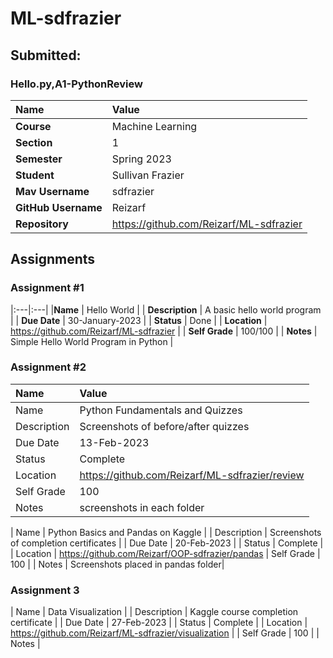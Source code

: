 # ML-sdfrazier

## Submitted:
### Hello.py,A1-PythonReview

| Name | Value |
|:---|:---|
| **Course** | Machine Learning |
| **Section** | 1 |
| **Semester** | Spring 2023 |
| **Student** | Sullivan Frazier |
| **Mav Username**            | sdfrazier |
| **GitHub Username**         | Reizarf |
| **Repository**          | https://github.com/Reizarf/ML-sdfrazier |

## Assignments

### Assignment #1
|:---|:---|
|**Name** | Hello World |
| **Description** | A basic hello world program |
| **Due Date** | 30-January-2023 |
| **Status** | Done |
| **Location** | https://github.com/Reizarf/ML-sdfrazier |
| **Self Grade** | 100/100 |
| **Notes** | Simple Hello World Program in Python |

### Assignment #2

| Name | Value |
| :--- | :--- |
| Name | Python Fundamentals and Quizzes |
| Description | Screenshots of before/after quizzes |
| Due Date | 13-Feb-2023 |
| Status | Complete |
| Location | https://github.com/Reizarf/ML-sdfrazier/review |
| Self Grade | 100 |
| Notes | screenshots in each folder |

| Name | Python Basics and Pandas on Kaggle |
| Description | Screenshots of completion certificates |
| Due Date | 20-Feb-2023 |
| Status | Complete |
| Location | https://github.com/Reizarf/OOP-sdfrazier/pandas
| Self Grade | 100 |
| Notes | Screenshots placed in pandas folder|

### Assignment 3

| Name | Data Visualization |
| Description | Kaggle course completion certificate |
| Due Date | 27-Feb-2023 |
| Status | Complete |
| Location | https://github.com/Reizarf/ML-sdfrazier/visualization |
| Self Grade | 100 |
| Notes |

